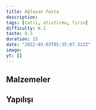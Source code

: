 ```yaml
---
title: Ağlayan Pasta
description:
tags: [tatli, atistirma, firin]
difficulty: 0.1
taste: 0.3
duration: 15
date: "2022-03-03T05:35:07.322Z"
image:
yt: []
---
```


## Malzemeler

## Yapılışı

